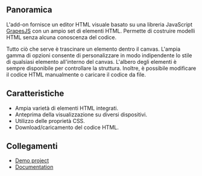 ## Panoramica
L'add-on fornisce un editor HTML visuale basato su una libreria JavaScript [GrapesJS](https://grapesjs.com/) con un ampio set di elementi HTML. Permette di costruire modelli HTML senza alcuna conoscenza del codice.</p>
Tutto ciò che serve è trascinare un elemento dentro il canvas. L'ampia gamma di opzioni consente di personalizzare in modo indipendente lo stile di qualsiasi elemento all'interno del canvas.
L'albero degli elementi è sempre disponibile per controllare la struttura. Inoltre, è possibile modificare il codice HTML manualmente o caricare il codice da file.
## Caratteristiche
* Ampia varietà di elementi HTML integrati.
* Anteprima della visualizzazione su diversi dispositivi.
* Utilizzo delle proprietà CSS.
* Download/caricamento del codice HTML.
## Collegamenti
* [Demo project](https://github.com/cuba-platform/grapesjs-addon-demo)
* [Documentation](https://github.com/cuba-platform/grapesjs-addon/blob/master/README.md)
